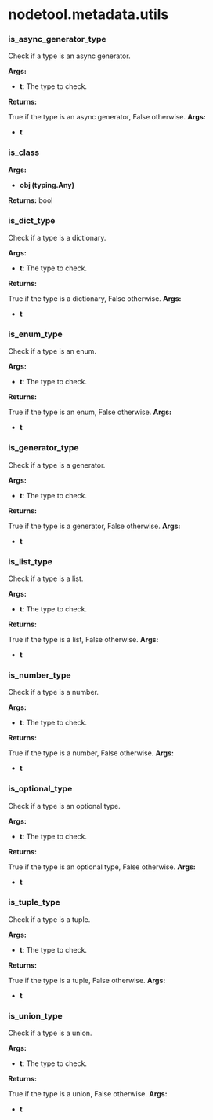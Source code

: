 # nodetool.metadata.utils

### is_async_generator_type

Check if a type is an async generator.


**Args:**

- **t**: The type to check.


**Returns:**

True if the type is an async generator, False otherwise.
**Args:**
- **t**

### is_class

**Args:**
- **obj (typing.Any)**

**Returns:** bool

### is_dict_type

Check if a type is a dictionary.


**Args:**

- **t**: The type to check.


**Returns:**

True if the type is a dictionary, False otherwise.
**Args:**
- **t**

### is_enum_type

Check if a type is an enum.


**Args:**

- **t**: The type to check.


**Returns:**

True if the type is an enum, False otherwise.
**Args:**
- **t**

### is_generator_type

Check if a type is a generator.


**Args:**

- **t**: The type to check.


**Returns:**

True if the type is a generator, False otherwise.
**Args:**
- **t**

### is_list_type

Check if a type is a list.


**Args:**

- **t**: The type to check.


**Returns:**

True if the type is a list, False otherwise.
**Args:**
- **t**

### is_number_type

Check if a type is a number.


**Args:**

- **t**: The type to check.


**Returns:**

True if the type is a number, False otherwise.
**Args:**
- **t**

### is_optional_type

Check if a type is an optional type.


**Args:**

- **t**: The type to check.


**Returns:**

True if the type is an optional type, False otherwise.
**Args:**
- **t**

### is_tuple_type

Check if a type is a tuple.


**Args:**

- **t**: The type to check.


**Returns:**

True if the type is a tuple, False otherwise.
**Args:**
- **t**

### is_union_type

Check if a type is a union.


**Args:**

- **t**: The type to check.


**Returns:**

True if the type is a union, False otherwise.
**Args:**
- **t**

